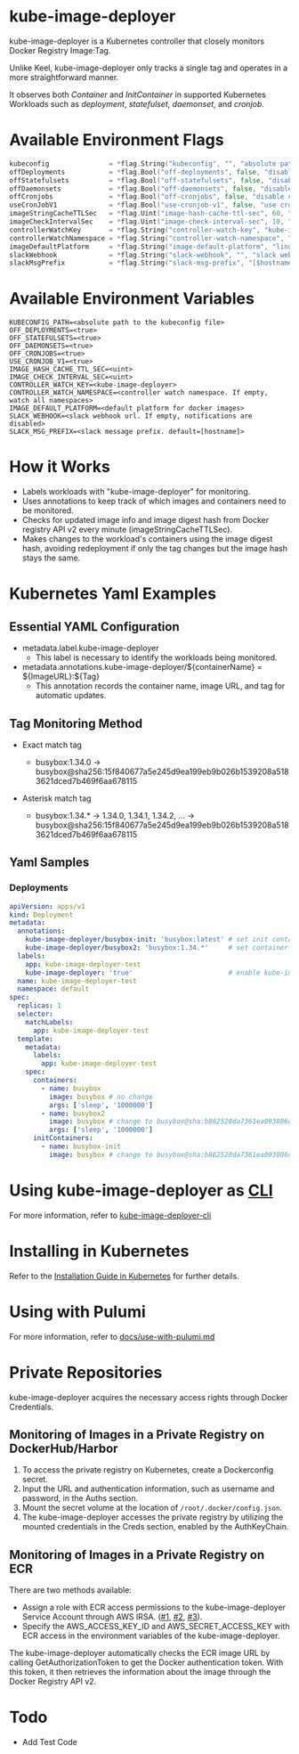 # kube-image-deployer

kube-image-deployer is a Kubernetes controller that closely monitors Docker Registry Image:Tag.

Unlike Keel, kube-image-deployer only tracks a single tag and operates in a more straightforward manner.

It observes both *Container* and *InitContainer* in supported Kubernetes Workloads such as *deployment*, *statefulset*, *daemonset*, and *cronjob*.

# Available Environment Flags
```go
kubeconfig               = *flag.String("kubeconfig", "", "absolute path to the kubeconfig file")
offDeployments           = *flag.Bool("off-deployments", false, "disable deployments")
offStatefulsets          = *flag.Bool("off-statefulsets", false, "disable statefulsets")
offDaemonsets            = *flag.Bool("off-daemonsets", false, "disable daemonsets")
offCronjobs              = *flag.Bool("off-cronjobs", false, "disable cronjobs")
useCronJobV1             = *flag.Bool("use-cronjob-v1", false, "use cronjob version v1 instead of v1beta1")
imageStringCacheTTLSec   = *flag.Uint("image-hash-cache-ttl-sec", 60, "image hash cache TTL in seconds")
imageCheckIntervalSec    = *flag.Uint("image-check-interval-sec", 10, "image check interval in seconds")
controllerWatchKey       = *flag.String("controller-watch-key", "kube-image-deployer", "controller watch key")
controllerWatchNamespace = *flag.String("controller-watch-namespace", "", "controller watch namespace. If empty, watch all namespaces")
imageDefaultPlatform     = *flag.String("image-default-platform", "linux/amd64", "default platform for docker images")
slackWebhook             = *flag.String("slack-webhook", "", "slack webhook url. If empty, notifications are disabled")
slackMsgPrefix           = *flag.String("slack-msg-prefix", "[$hostname]", "slack message prefix. default=[hostname]")
```

# Available Environment Variables
```shell
KUBECONFIG_PATH=<absolute path to the kubeconfig file>
OFF_DEPLOYMENTS=<true>
OFF_STATEFULSETS=<true>
OFF_DAEMONSETS=<true>
OFF_CRONJOBS=<true>
USE_CRONJOB_V1=<true>
IMAGE_HASH_CACHE_TTL_SEC=<uint>
IMAGE_CHECK_INTERVAL_SEC=<uint>
CONTROLLER_WATCH_KEY=<kube-image-deployer>
CONTROLLER_WATCH_NAMESPACE=<controller watch namespace. If empty, watch all namespaces>
IMAGE_DEFAULT_PLATFORM=<default platform for docker images>
SLACK_WEBHOOK=<slack webhook url. If empty, notifications are disabled>
SLACK_MSG_PREFIX=<slack message prefix. default=[hostname]>
```

# How it Works
* Labels workloads with "kube-image-deployer" for monitoring.
* Uses annotations to keep track of which images and containers need to be monitored.
* Checks for updated image info and image digest hash from Docker registry API v2 every minute (imageStringCacheTTLSec).
* Makes changes to the workload's containers using the image digest hash, avoiding redeployment if only the tag changes but the image hash stays the same.

# Kubernetes Yaml Examples
## Essential YAML Configuration
* metadata.label.kube-image-deployer
  * This label is necessary to identify the workloads being monitored.
* metadata.annotations.kube-image-deployer/\${containerName} = \${ImageURL}:\${Tag}
  * This annotation records the container name, image URL, and tag for automatic updates.

## Tag Monitoring Method
* Exact match tag
  * busybox:1.34.0 -> busybox@sha256:15f840677a5e245d9ea199eb9b026b1539208a5183621dced7b469f6aa678115

* Asterisk match tag
  * busybox:1.34.* -> 1.34.0, 1.34.1, 1.34.2, ... -> busybox@sha256:15f840677a5e245d9ea199eb9b026b1539208a5183621dced7b469f6aa678115

## Yaml Samples
### Deployments
```yaml
apiVersion: apps/v1
kind: Deployment
metadata:
  annotations:
    kube-image-deployer/busybox-init: 'busybox:latest' # set init container update
    kube-image-deployer/busybox2: 'busybox:1.34.*'     # set container update
  labels:
    app: kube-image-deployer-test
    kube-image-deployer: 'true'                        # enable kube-image-deployer
  name: kube-image-deployer-test
  namespace: default
spec:
  replicas: 1
  selector:
    matchLabels:
      app: kube-image-deployer-test
  template:
    metadata:
      labels:
        app: kube-image-deployer-test
    spec:
      containers:
        - name: busybox
          image: busybox # no change
          args: ['sleep', '1000000']
        - name: busybox2
          image: busybox # change to busybox@sha:b862520da7361ea093806d292ce355188ae83f21e8e3b2a3ce4dbdba0a230f83
          args: ['sleep', '1000000']
      initContainers:
        - name: busybox-init
          image: busybox # change to busybox@sha:b862520da7361ea093806d292ce355188ae83f21e8e3b2a3ce4dbdba0a230f83
```
# Using kube-image-deployer as [CLI](cli)
For more information, refer to [kube-image-deployer-cli](cli)

# Installing in Kubernetes
Refer to the [Installation Guide in Kubernetes](docs/install-in-kubernetes.md) for further details.

# Using with Pulumi
For more information, refer to [docs/use-with-pulumi.md](docs/use-with-pulumi.md)

# Private Repositories
kube-image-deployer acquires the necessary access rights through Docker Credentials.

## Monitoring of Images in a Private Registry on DockerHub/Harbor
1. To access the private registry on Kubernetes, create a Dockerconfig secret.
1. Input the URL and authentication information, such as username and password, in the Auths section.
1. Mount the secret volume at the location of ```/root/.docker/config.json```.
1. The kube-image-deployer accesses the private registry by utilizing the mounted credentials in the Creds section, enabled by the AuthKeyChain.

## Monitoring of Images in a Private Registry on ECR
There are two methods available:
* Assign a role with ECR access permissions to the kube-image-deployer Service Account through AWS IRSA.
([#1](https://docs.aws.amazon.com/eks/latest/userguide/iam-roles-for-service-accounts.html), [#2](https://docs.aws.amazon.com/ko_kr/AmazonECR/latest/userguide/ECR_on_EKS.html), [#3](https://aws.amazon.com/ko/blogs/opensource/introducing-fine-grained-iam-roles-service-accounts/)).
* Specify the AWS_ACCESS_KEY_ID and AWS_SECRET_ACCESS_KEY with ECR access in the environment variables of the kube-image-deployer.

The kube-image-deployer automatically checks the ECR image URL by calling GetAuthorizationToken to get the Docker authentication token. With this token, it then retrieves the information about the image through the Docker Registry API v2.


# Todo
* Add Test Code
